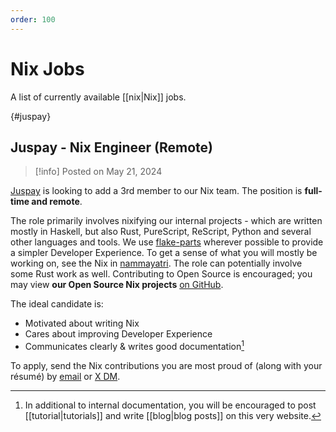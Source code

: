 ```yaml
---
order: 100
---
```


# Nix Jobs

A list of currently available [[nix|Nix]] jobs. 

{#juspay}
## Juspay - Nix Engineer (Remote)

>[!info] 
> Posted on May 21, 2024

[Juspay] is looking to add a 3rd member to our Nix team. The position is **full-time and remote**.

The role primarily involves nixifying our internal projects - which are written mostly in Haskell, but also Rust, PureScript, ReScript, Python and several other languages and tools. We use [flake-parts](https://community.flake.parts/) wherever possible to provide a simpler Developer Experience. To get a sense of what you will mostly be working on, see the Nix in [nammayatri]. The role can potentially involve some Rust work as well. Contributing to Open Source is encouraged; you may view **our Open Source Nix projects** [on GitHub][oss].

The ideal candidate is:

- Motivated about writing Nix
- Cares about improving Developer Experience
- Communicates clearly & writes good documentation[^this]

To apply, send the Nix contributions you are most proud of (along with your résumé) by [email](mailto:sridhar.ratnakumar+jobs@juspay.in) or [X DM](https://x.com/sridca).


[Juspay]: https://juspay.in/careers/
[nammayatri]: https://github.com/nammayatri/nammayatri
[oss]: https://github.com/orgs/juspay/repositories?type=source&q=nix+sort%3Astars

[^this]: In additional to internal documentation, you will be encouraged to post [[tutorial|tutorials]] and write [[blog|blog posts]] on this very website.
